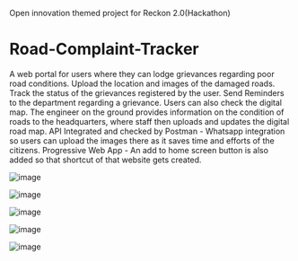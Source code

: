 Open innovation themed project for Reckon 2.0(Hackathon)
# Road-Complaint-Tracker

A web portal for users where they can lodge grievances regarding poor road conditions.
Upload the location and images of the damaged roads.
Track the status of the grievances registered by the user.
Send Reminders to the department regarding a grievance.
Users can also check the digital map. The engineer on the ground provides information on the condition of roads to the headquarters, where staff then uploads and updates the digital road map.
API Integrated and checked by Postman - Whatsapp integration so users can upload the images there as it saves time and efforts of the citizens.
Progressive Web App - An add to home screen button is also added so that shortcut of that website gets created.

![image](https://user-images.githubusercontent.com/112871361/231438580-f54560ad-847e-4021-ad1f-cb3ec341030f.png)

![image](https://user-images.githubusercontent.com/112871361/231437503-1486a28f-88ce-46e4-857b-af8f07d5ba29.png)

![image](https://user-images.githubusercontent.com/112871361/231437718-6b88cc5f-d2c7-442d-a942-dbe925f2f2f0.png)

![image](https://user-images.githubusercontent.com/112871361/231437901-fa88fed3-b028-4bc1-863b-33f4aa8d44b8.png)

![image](https://user-images.githubusercontent.com/112871361/231438133-5aa8401d-ab97-49ff-ae31-0235fb532eaa.png)

 
 
 
